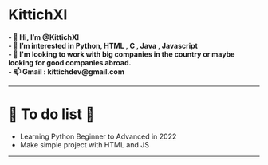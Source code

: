 <h1>KittichXI</h1>
<h4>
- 👋 Hi, I’m @KittichXI<br>
- 👀 I’m interested in Python, HTML , C , Java , Javascript <br>
- 💼 I'm looking to work with big companies in the country or maybe looking for good companies abroad.<br>
- 📫 Gmail : kittichdev@gmail.com<br>
<hr> 
</h4>
<h1>🎂 To do list 🎂</h1>
<ul>
<li>Learning Python Beginner to Advanced in 2022</li>
 <li>Make simple project with HTML and JS</li>
</ul>
<hr>
<!---
KittichXI/KittichXI is a ✨ special ✨ repository because its `README.md` (this file) appears on your GitHub profile.
You can click the Preview link to take a look at your changes.
--->
